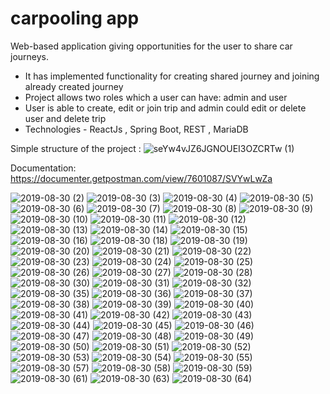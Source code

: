 # carpooling app
Web-based application giving opportunities for the user to share car journeys.
 - It has implemented functionality for creating shared journey and joining already created journey
 - Project allows two roles which a user can have: admin and user
 - User is able to create, edit or join trip and admin could edit or delete user and delete trip
 - Technologies - ReactJs , Spring Boot, REST , MariaDB

Simple structure of the project :
![seYw4vJZ6JGNOUEI3OZCRTw (1)](https://user-images.githubusercontent.com/39421427/64018341-dc85b980-cb34-11e9-8fd6-3a355521f27e.png)



Documentation:
https://documenter.getpostman.com/view/7601087/SVYwLwZa

![2019-08-30 (2)](https://user-images.githubusercontent.com/39421427/64017472-46e92a80-cb32-11e9-81fc-d868cd52bcf7.png)
![2019-08-30 (3)](https://user-images.githubusercontent.com/39421427/64017473-4781c100-cb32-11e9-93c3-df338de5ffa2.png)
![2019-08-30 (4)](https://user-images.githubusercontent.com/39421427/64017474-4781c100-cb32-11e9-937d-33c9a57f44ff.png)
![2019-08-30 (5)](https://user-images.githubusercontent.com/39421427/64017475-4781c100-cb32-11e9-8b1e-a3d72c232ad6.png)
![2019-08-30 (6)](https://user-images.githubusercontent.com/39421427/64017476-4781c100-cb32-11e9-9bb8-2416136d47b5.png)
![2019-08-30 (7)](https://user-images.githubusercontent.com/39421427/64017477-481a5780-cb32-11e9-9f4d-f7f6d8798ff9.png)
![2019-08-30 (8)](https://user-images.githubusercontent.com/39421427/64017478-481a5780-cb32-11e9-8233-11e9d251348c.png)
![2019-08-30 (9)](https://user-images.githubusercontent.com/39421427/64017480-481a5780-cb32-11e9-9d30-ce5ce5ec6b27.png)
![2019-08-30 (10)](https://user-images.githubusercontent.com/39421427/64017481-481a5780-cb32-11e9-8576-10afd7b29be9.png)
![2019-08-30 (11)](https://user-images.githubusercontent.com/39421427/64017482-48b2ee00-cb32-11e9-90f9-6a379bb994de.png)
![2019-08-30 (12)](https://user-images.githubusercontent.com/39421427/64017483-48b2ee00-cb32-11e9-8d1e-15a2e4832b0b.png)
![2019-08-30 (13)](https://user-images.githubusercontent.com/39421427/64017418-3fc21c80-cb32-11e9-8c64-102c7e8da130.png)
![2019-08-30 (14)](https://user-images.githubusercontent.com/39421427/64017419-3fc21c80-cb32-11e9-8a59-2be53783df54.png)
![2019-08-30 (15)](https://user-images.githubusercontent.com/39421427/64017421-405ab300-cb32-11e9-8236-388681aa82b9.png)
![2019-08-30 (16)](https://user-images.githubusercontent.com/39421427/64017422-405ab300-cb32-11e9-98b2-0f5645e414b3.png)
![2019-08-30 (18)](https://user-images.githubusercontent.com/39421427/64017423-405ab300-cb32-11e9-83ed-876dd032b665.png)
![2019-08-30 (19)](https://user-images.githubusercontent.com/39421427/64017424-405ab300-cb32-11e9-86df-99a5c8be75bd.png)
![2019-08-30 (20)](https://user-images.githubusercontent.com/39421427/64017425-40f34980-cb32-11e9-974c-68dfa7bd2097.png)
![2019-08-30 (21)](https://user-images.githubusercontent.com/39421427/64017426-40f34980-cb32-11e9-8d94-71b88b28bb40.png)
![2019-08-30 (22)](https://user-images.githubusercontent.com/39421427/64017427-40f34980-cb32-11e9-8b0b-a7b1ddcd4d25.png)
![2019-08-30 (23)](https://user-images.githubusercontent.com/39421427/64017428-40f34980-cb32-11e9-9410-a3cb74ac1a82.png)
![2019-08-30 (24)](https://user-images.githubusercontent.com/39421427/64017429-418be000-cb32-11e9-8434-10956276e313.png)
![2019-08-30 (25)](https://user-images.githubusercontent.com/39421427/64017430-418be000-cb32-11e9-82a0-cf8227d3bf53.png)
![2019-08-30 (26)](https://user-images.githubusercontent.com/39421427/64017432-418be000-cb32-11e9-82fa-2045cee308dd.png)
![2019-08-30 (27)](https://user-images.githubusercontent.com/39421427/64017433-42247680-cb32-11e9-95f3-e8e70f842fad.png)
![2019-08-30 (28)](https://user-images.githubusercontent.com/39421427/64017434-42247680-cb32-11e9-80e2-3bf66818957a.png)
![2019-08-30 (30)](https://user-images.githubusercontent.com/39421427/64017435-42247680-cb32-11e9-88e8-7d4a345ca0b3.png)
![2019-08-30 (31)](https://user-images.githubusercontent.com/39421427/64017436-42247680-cb32-11e9-848b-a85b0a88371d.png)
![2019-08-30 (32)](https://user-images.githubusercontent.com/39421427/64017437-42bd0d00-cb32-11e9-8178-1dc247476f0f.png)
![2019-08-30 (35)](https://user-images.githubusercontent.com/39421427/64017438-42bd0d00-cb32-11e9-85ca-b2e233cff50c.png)
![2019-08-30 (36)](https://user-images.githubusercontent.com/39421427/64017439-42bd0d00-cb32-11e9-872b-be557da6aee8.png)
![2019-08-30 (37)](https://user-images.githubusercontent.com/39421427/64017440-42bd0d00-cb32-11e9-9f07-ddb6f7df50d0.png)
![2019-08-30 (38)](https://user-images.githubusercontent.com/39421427/64017441-4355a380-cb32-11e9-88c9-46b0e432496c.png)
![2019-08-30 (39)](https://user-images.githubusercontent.com/39421427/64017442-4355a380-cb32-11e9-84ad-6cdd0f8efc88.png)
![2019-08-30 (40)](https://user-images.githubusercontent.com/39421427/64017443-4355a380-cb32-11e9-8c41-7aca708bc57d.png)
![2019-08-30 (41)](https://user-images.githubusercontent.com/39421427/64017444-4355a380-cb32-11e9-9e4d-985a0b047193.png)
![2019-08-30 (42)](https://user-images.githubusercontent.com/39421427/64017445-43ee3a00-cb32-11e9-95a5-ad3f76849588.png)
![2019-08-30 (43)](https://user-images.githubusercontent.com/39421427/64017446-43ee3a00-cb32-11e9-975d-a43fa1717851.png)
![2019-08-30 (44)](https://user-images.githubusercontent.com/39421427/64017448-43ee3a00-cb32-11e9-9c13-5bfadb1f5e10.png)
![2019-08-30 (45)](https://user-images.githubusercontent.com/39421427/64017449-43ee3a00-cb32-11e9-832c-5c5e6bbc1e85.png)
![2019-08-30 (46)](https://user-images.githubusercontent.com/39421427/64017451-4486d080-cb32-11e9-979e-1f679405b74c.png)
![2019-08-30 (47)](https://user-images.githubusercontent.com/39421427/64017452-4486d080-cb32-11e9-99c0-ecdce96edab7.png)
![2019-08-30 (48)](https://user-images.githubusercontent.com/39421427/64017453-4486d080-cb32-11e9-9677-29c8db8a9b59.png)
![2019-08-30 (49)](https://user-images.githubusercontent.com/39421427/64017454-4486d080-cb32-11e9-9a8b-6bcc0cfcb3be.png)
![2019-08-30 (50)](https://user-images.githubusercontent.com/39421427/64017456-451f6700-cb32-11e9-8ea6-1ee308a29310.png)
![2019-08-30 (51)](https://user-images.githubusercontent.com/39421427/64017457-451f6700-cb32-11e9-8fdd-8093a4482b86.png)
![2019-08-30 (52)](https://user-images.githubusercontent.com/39421427/64017458-451f6700-cb32-11e9-8e77-c1949625bb4c.png)
![2019-08-30 (53)](https://user-images.githubusercontent.com/39421427/64017459-45b7fd80-cb32-11e9-93e0-14c10a1221d6.png)
![2019-08-30 (54)](https://user-images.githubusercontent.com/39421427/64017460-45b7fd80-cb32-11e9-8edb-41ac3f769dd7.png)
![2019-08-30 (55)](https://user-images.githubusercontent.com/39421427/64017461-45b7fd80-cb32-11e9-95d5-314c4b562ad7.png)
![2019-08-30 (57)](https://user-images.githubusercontent.com/39421427/64017462-45b7fd80-cb32-11e9-812b-2dde1eab39ba.png)
![2019-08-30 (58)](https://user-images.githubusercontent.com/39421427/64017464-46509400-cb32-11e9-8121-9fd678aec2d6.png)
![2019-08-30 (59)](https://user-images.githubusercontent.com/39421427/64017465-46509400-cb32-11e9-8034-edb9a54a503f.png)
![2019-08-30 (61)](https://user-images.githubusercontent.com/39421427/64017466-46509400-cb32-11e9-8fa8-262449492613.png)
![2019-08-30 (63)](https://user-images.githubusercontent.com/39421427/64017467-46e92a80-cb32-11e9-9e84-b0c6772403b2.png)
![2019-08-30 (64)](https://user-images.githubusercontent.com/39421427/64017470-46e92a80-cb32-11e9-9860-6d0bc11cc3dd.png)




























































